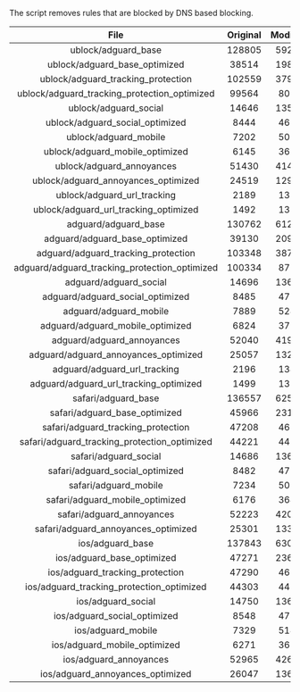 The script removes rules that are blocked by DNS based blocking.


| File | Original | Modified |
|:----:|:-----:|:-----:|
| ublock/adguard_base | 128805 | 59228 |
| ublock/adguard_base_optimized | 38514 | 19855 |
| ublock/adguard_tracking_protection | 102559 | 37993 |
| ublock/adguard_tracking_protection_optimized | 99564 | 8012 |
| ublock/adguard_social | 14646 | 13585 |
| ublock/adguard_social_optimized | 8444 | 4679 |
| ublock/adguard_mobile | 7202 | 5063 |
| ublock/adguard_mobile_optimized | 6145 | 3618 |
| ublock/adguard_annoyances | 51430 | 41408 |
| ublock/adguard_annoyances_optimized | 24519 | 12957 |
| ublock/adguard_url_tracking | 2189 | 1334 |
| ublock/adguard_url_tracking_optimized | 1492 | 1331 |
| adguard/adguard_base | 130762 | 61248 |
| adguard/adguard_base_optimized | 39130 | 20905 |
| adguard/adguard_tracking_protection | 103348 | 38724 |
| adguard/adguard_tracking_protection_optimized | 100334 | 8727 |
| adguard/adguard_social | 14696 | 13642 |
| adguard/adguard_social_optimized | 8485 | 4723 |
| adguard/adguard_mobile | 7889 | 5243 |
| adguard/adguard_mobile_optimized | 6824 | 3791 |
| adguard/adguard_annoyances | 52040 | 41953 |
| adguard/adguard_annoyances_optimized | 25057 | 13248 |
| adguard/adguard_url_tracking | 2196 | 1341 |
| adguard/adguard_url_tracking_optimized | 1499 | 1338 |
| safari/adguard_base | 136557 | 62501 |
| safari/adguard_base_optimized | 45966 | 23147 |
| safari/adguard_tracking_protection | 47208 | 4629 |
| safari/adguard_tracking_protection_optimized | 44221 | 4481 |
| safari/adguard_social | 14686 | 13626 |
| safari/adguard_social_optimized | 8482 | 4710 |
| safari/adguard_mobile | 7234 | 5099 |
| safari/adguard_mobile_optimized | 6176 | 3648 |
| safari/adguard_annoyances | 52223 | 42059 |
| safari/adguard_annoyances_optimized | 25301 | 13329 |
| ios/adguard_base | 137843 | 63008 |
| ios/adguard_base_optimized | 47271 | 23653 |
| ios/adguard_tracking_protection | 47290 | 4637 |
| ios/adguard_tracking_protection_optimized | 44303 | 4489 |
| ios/adguard_social | 14750 | 13664 |
| ios/adguard_social_optimized | 8548 | 4730 |
| ios/adguard_mobile | 7329 | 5143 |
| ios/adguard_mobile_optimized | 6271 | 3689 |
| ios/adguard_annoyances | 52965 | 42694 |
| ios/adguard_annoyances_optimized | 26047 | 13641 |